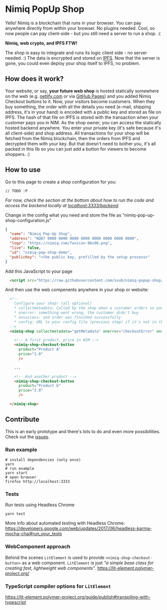 # Nimiq PopUp Shop

Yello! Nimiq is a blockchain that runs in your browser. You can pay anywhere directly from within your browser. No plugins needed. Cool, so now people can pay client-side - but you still need a server to run a shop. :(

**Nimiq, web crypto, and IPFS FTW!**

The shop is easy to integrate and runs its logic client side - no server needed. :)
The data is encrypted and stored on [IPFS](https://ipfs.io/).
Now that the server is gone, you could even deploy your shop itself to IPFS, no problem.

## How does it work?

Your website, or say, **your future web shop** is hosted statically somewhere on the web (e.g. [netlify.com](https://www.netlify.com/) or via [GitHub Pages](https://pages.github.com/)) and you added Nimiq Checkout buttons to it. Now, your visitors become customers. When they buy something, the order with all the details you need (e-mail, shipping address, it's in your hand) is encoded with a public key and stored as file on IPFS.
The hash of that file on IPFS is stored with the transaction when your customer pays you in NIM.
As the shop owner, you can access the statically hosted backend anywhere.
You enter your private key (it's safe because it's all client-side) and shop address.
All transactions for your shop will be fetched from the Nimiq blockchain, then the orders from IPFS and decrypted them with your key.
But that doesn't need to bother you, it's all packed in this lib so you can just add a button for viewers to become shoppers. :)

## How to use

Go to this page to create a shop configuration for you:

`// TODO :P`

_For now, check the section at the bottom about how to run the code and access the backend locally at [localhost:3333/backend](http://localhost:3333/backend/)._

Change in the config what you need and store the file as "nimiq-pop-up-shop-configuration.js"

```json
{
  "name": "Nimiq Pop-Up Shop",
  "address": "NQ07 0000 0000 0000 0000 0000 0000 0000 0000",
  "logo": "https://nimiq.com/favicon-96x96.png",
  "live": false,
  "id": "nimiq-pop-shop-demo",
  "publicKey": "<the public key, prefilled by the setup process>"
}
```

Add this JavaScript to your page

```html
  <script src="https://raw.githubusercontent.com/svub/nimiq-popup-shop/master/dist/nimiq-shop.js">
```

And then use the web compenents anywhere in your shop or website:

```html
  <!--
    Configure your shop! (all optional)
    * collectmetadata: Called by the shop when a customer orders so you can return the metadata needed, e.g. shipping address
    * onerror: something went wrong, the customer didn't buy
    * onsuccess: and order was finished successfully
    * config: URL to your config file (previous step) if it's not in the same folder and called "nimiq-pop-up-shop-configuration.js"
  -->
  <nimiq-shop collectmetadata="getMetadata" onerror="checkoutError" onsuccess="checkoutSuccess">

    <!-- A first product, price in NIM -->
    <nimiq-shop-checkout-button
      product="Product A"
      price="1.0"
      />

    ...

    <!-- And another product -->
    <nimiq-shop-checkout-button
      product="Product b"
      price="2.0"
      />

  </nimiq-shop>
```

## Contribute

This is an early prototype and there's lots to do and even more possibilities.
Check out the [issues](https://github.com/svub/nimiq-popup-shop/issues).

### Run example

```
# install dependencies (only once)
yarn
# run example
yarn start
# open browser
firefox http://localhost:3333
```

### Tests

Run tests using Headless Chrome
```
yarn test
```

More info about automated testing with Headless Chrome: https://developers.google.com/web/updates/2017/06/headless-karma-mocha-chai#run_your_tests

### WebComponent approach

Behind the scenes `LitElement` is used to provide `<nimiq-shop-checkout-button>` as a web component. `LitElement` is just _"a simple base class for creating fast, lightweight web components"_.
https://lit-element.polymer-project.org/


### TypeScript compiler options for `LitElement`
https://lit-element.polymer-project.org/guide/publish#transpiling-with-typescript
